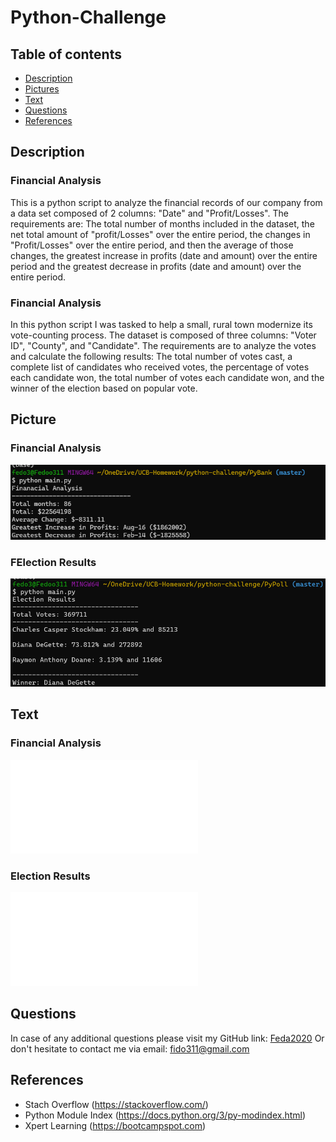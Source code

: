 # Python-Challenge

## Table of contents

* [Description](#Description)
* [Pictures](#Picture)
* [Text](#Text)
* [Questions](#Questions)
* [References](#References)

## Description

### Financial Analysis

This is a python script to analyze the financial records of our company from a data set composed of 2 columns: "Date" and "Profit/Losses". The requirements are: The total number of months included in the dataset, the net total amount of "profit/Losses" over the entire period, the changes in "Profit/Losses" over the entire period, and then the average of those changes, the greatest increase in profits (date and amount) over the entire period and the greatest decrease in profits (date and amount) over the entire period.

### Financial Analysis

In this python script I was tasked to help a small, rural town modernize its vote-counting process. The dataset is composed of three columns: "Voter ID", "County", and "Candidate". The requirements are to analyze the votes and calculate the following results: The total number of votes cast, a complete list of candidates who received votes, the percentage of votes each candidate won, the total number of votes each candidate won, and the winner of the election based on popular vote.

 ## Picture
### Financial Analysis
 ![Website](./PyBank/image/Financial_Analysis_Terminal_Print.png)

### FElection Results
 ![Website](./PyPoll/image/Election_Results_Terminal_Print.png)

## Text

### Financial Analysis
 ![View the text file](./PyBank/analysis/financial_analysis.txt)
### Election Results
 ![View the text file](./PyPoll/analysis/election_results.txt)

## Questions
In case of any additional questions please visit my GitHub link: [Feda2020](https://github.com/Feda2020) 
Or don't hesitate to contact me via email: fido311@gmail.com

## References
 * Stach Overflow (https://stackoverflow.com/)
 * Python Module Index (https://docs.python.org/3/py-modindex.html)
 * Xpert Learning (https://bootcampspot.com)
    
    
